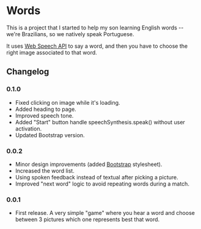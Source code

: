 # Words

This is a project that I started to help my son learning English words -- we're
Brazilians, so we natively speak Portuguese.

It uses [Web Speech API][1] to say a word, and then you have to choose the
right image associated to that word.

## Changelog

### 0.1.0

* Fixed clicking on image while it's loading.
* Added heading to page.
* Improved speech tone.
* Added "Start" button handle speechSynthesis.speak() without user activation.
* Updated Bootstrap version.

### 0.0.2

* Minor design improvements (added [Bootstrap][2] stylesheet).
* Increased the word list.
* Using spoken feedback instead of textual after picking a picture.
* Improved "next word" logic to avoid repeating words during a match.

### 0.0.1

* First release. A very simple "game" where you hear a word and choose between
    3 pictures which one represents best that word.

[1]: https://developer.mozilla.org/en-US/docs/Web/API/Web_Speech_API/Using_the_Web_Speech_API#Speech_synthesis
[2]: http://getbootstrap.com/
